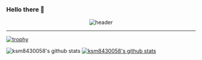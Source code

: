 ### Hello there 👋

<div align="center">
  
 ![header](https://capsule-render.vercel.app/api?type=Slice&color=timeGradient&height=250&text=KwonSunMi&desc=Have_a_happy_day&fontColor=FFCCE5)
  
</div>

* * *




[![trophy](https://github-profile-trophy.vercel.app/?username=ksm8430058)](https://github.com/ryo-ma/github-profile-trophy) 

![ksm8430058's github stats](https://github-readme-stats.vercel.app/api?username=ksm8430058&show_icons=true)
[![ksm8430058's github stats](https://github-readme-stats.vercel.app/api/top-langs/?username=ksm8430058&show_icons=true&hide_border=true&title_color=004386&icon_color=004386&layout=compact)](https://github.com/ksm8430058)

<!--
**ksm8430058/ksm8430058** is a ✨ _special_ ✨ repository because its `README.md` (this file) appears on your GitHub profile.

Here are some ideas to get you started:

- 🔭 I’m currently working on ...
- 🌱 I’m currently learning ...
- 👯 I’m looking to collaborate on ...cor
- 🤔 I’m looking for help with ...
- 💬 Ask me about ...
- 📫 How to reach me: ...
- 😄 Pronouns: ...
- ⚡ Fun fact: ...
-->
